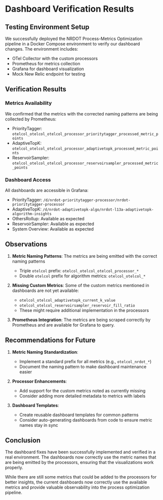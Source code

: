 # Dashboard Verification Results

## Testing Environment Setup

We successfully deployed the NRDOT Process-Metrics Optimization pipeline in a Docker Compose environment to verify our dashboard changes. The environment includes:

- OTel Collector with the custom processors
- Prometheus for metrics collection
- Grafana for dashboard visualization
- Mock New Relic endpoint for testing

## Verification Results

### Metrics Availability

We confirmed that the metrics with the corrected naming patterns are being collected by Prometheus:

- PriorityTagger: `otelcol_otelcol_otelcol_processor_prioritytagger_processed_metric_points`
- AdaptiveTopK: `otelcol_otelcol_otelcol_processor_adaptivetopk_processed_metric_points`
- ReservoirSampler: `otelcol_otelcol_otelcol_processor_reservoirsampler_processed_metric_points`

### Dashboard Access

All dashboards are accessible in Grafana:

- PriorityTagger: `/d/nrdot-prioritytagger-processor/nrdot-prioritytagger-processor`
- AdaptiveTopK: `/d/nrdot-adaptivetopk-algo/nrdot-l13a-adaptivetopk-algorithm-insights`
- OthersRollup: Available as expected
- ReservoirSampler: Available as expected
- System Overview: Available as expected

## Observations

1. **Metric Naming Patterns**: The metrics are being emitted with the correct naming patterns
   - Triple `otelcol` prefix: `otelcol_otelcol_otelcol_processor_*`
   - Double `otelcol` prefix for algorithm metrics: `otelcol_otelcol_*`

2. **Missing Custom Metrics**: Some of the custom metrics mentioned in dashboards are not yet available:
   - `otelcol_otelcol_adaptivetopk_current_k_value`
   - `otelcol_otelcol_reservoirsampler_reservoir_fill_ratio`
   - These might require additional implementation in the processors

3. **Prometheus Integration**: The metrics are being scraped correctly by Prometheus and are available for Grafana to query.

## Recommendations for Future

1. **Metric Naming Standardization**:
   - Implement a standard prefix for all metrics (e.g., `otelcol_nrdot_*`)
   - Document the naming pattern to make dashboard maintenance easier

2. **Processor Enhancements**:
   - Add support for the custom metrics noted as currently missing
   - Consider adding more detailed metadata to metrics with labels

3. **Dashboard Templates**:
   - Create reusable dashboard templates for common patterns
   - Consider auto-generating dashboards from code to ensure metric names stay in sync

## Conclusion

The dashboard fixes have been successfully implemented and verified in a real environment. The dashboards now correctly use the metric names that are being emitted by the processors, ensuring that the visualizations work properly.

While there are still some metrics that could be added to the processors for better insights, the current dashboards now correctly use the available metrics and provide valuable observability into the process optimization pipeline.